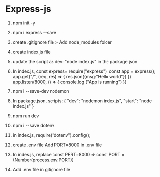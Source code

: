 # Express-js

1. npm init -y
2. npm i express --save
3. create .gitignore file > Add node_modules folder
4. create index.js file
5. update the script as dev: "node index.js" in the package.json
6. In index.js,
   const express= require("express");
   const app = express();
   app.get("/", (req, res) => {
   res.json({msg:"Hello world"})
   })
   app.listen(8000, () => {
   console.log ("App is running")
   })
7. npm i --save-dev nodemon
8. In package.json, scripts: {
   "dev": "nodemon index.js",
   "start": "node index.js"
   }
9. npm run dev
10. npm i --save dotenv
11. in index.js, require("dotenv").config();
12. create .env file
    Add PORT=8000 in .env file
13. In indes.js, replace
    const PERT=8000 => const PORT = (Number(process.env.PORT))

14. Add .env file in gitignore file
